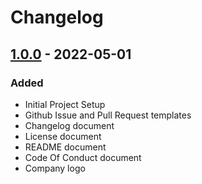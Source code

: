 # Changelog

<!-- ## Types of changes
- `Added` for new features.
- `Changed` for changes in existing functionality.
- `Deprecated` for soon-to-be removed features.
- `Removed` for now removed features.
- `Fixed` for any bug fixes.
- `Security` in case of vulnerabilities. -->


## [1.0.0] - 2022-05-01

### Added

- Initial Project Setup
- Github Issue and Pull Request templates
- Changelog document
- License document
- README document
- Code Of Conduct document
- Company logo

[1.0.0]: https://github.com/scriptjumper/Java-Chess-Engine/releases/tag/v-1.0.0
